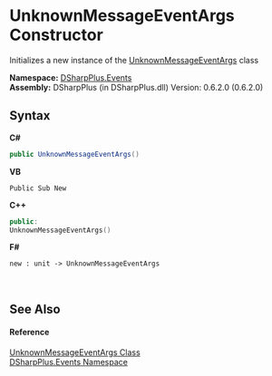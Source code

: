 # UnknownMessageEventArgs Constructor 
 

Initializes a new instance of the <a href="a9864d53-8937-8b0f-2015-f139a7af9a33">UnknownMessageEventArgs</a> class

**Namespace:**&nbsp;<a href="c92bdbbe-3dbb-8f2c-d215-691d3e9855e1">DSharpPlus.Events</a><br />**Assembly:**&nbsp;DSharpPlus (in DSharpPlus.dll) Version: 0.6.2.0 (0.6.2.0)

## Syntax

**C#**<br />
``` C#
public UnknownMessageEventArgs()
```

**VB**<br />
``` VB
Public Sub New
```

**C++**<br />
``` C++
public:
UnknownMessageEventArgs()
```

**F#**<br />
``` F#
new : unit -> UnknownMessageEventArgs
```

<br />

## See Also


#### Reference
<a href="a9864d53-8937-8b0f-2015-f139a7af9a33">UnknownMessageEventArgs Class</a><br /><a href="c92bdbbe-3dbb-8f2c-d215-691d3e9855e1">DSharpPlus.Events Namespace</a><br />